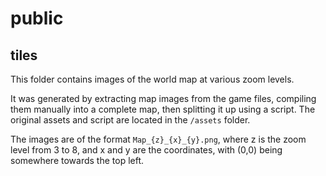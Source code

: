 # public

## tiles

This folder contains images of the world map at various zoom levels.

It was generated by extracting map images from the game files, compiling them manually into a complete map, then splitting it up using a script. The original assets and script are located in the `/assets` folder.

The images are of the format `Map_{z}_{x}_{y}.png`, where z is the zoom level from 3 to 8, and x and y are the coordinates, with (0,0) being somewhere towards the top left.
